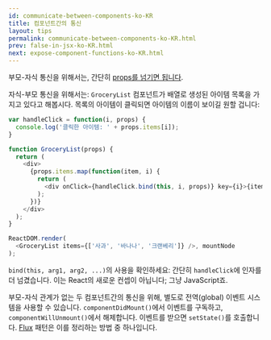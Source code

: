 ```yaml
---
id: communicate-between-components-ko-KR
title: 컴포넌트간의 통신
layout: tips
permalink: communicate-between-components-ko-KR.html
prev: false-in-jsx-ko-KR.html
next: expose-component-functions-ko-KR.html
---
```


부모-자식 통신을 위해서는, 간단히 [props를 넘기면 됩니다](/react/docs/multiple-components-ko-KR.html).

자식-부모 통신을 위해서는:
`GroceryList` 컴포넌트가 배열로 생성된 아이템 목록을 가지고 있다고 해봅시다. 목록의 아이템이 클릭되면 아이템의 이름이 보이길 원할 겁니다:

```js
var handleClick = function(i, props) {
  console.log('클릭한 아이템: ' + props.items[i]);
}

function GroceryList(props) {  
  return (
    <div>
      {props.items.map(function(item, i) {
        return (
          <div onClick={handleClick.bind(this, i, props)} key={i}>{item}</div>
        );
      })}
    </div>
  );
}

ReactDOM.render(
  <GroceryList items={['사과', '바나나', '크랜베리']} />, mountNode
);
```

`bind(this, arg1, arg2, ...)`의 사용을 확인하세요: 간단히 `handleClick`에 인자를 더 넘겼습니다. 이는 React의 새로운 컨셉이 아닙니다; 그냥 JavaScript죠.

부모-자식 관계가 없는 두 컴포넌트간의 통신을 위해, 별도로 전역(global) 이벤트 시스템을 사용할 수 있습니다. `componentDidMount()`에서 이벤트를 구독하고, `componentWillUnmount()`에서 해제합니다. 이벤트를 받으면 `setState()`를 호출합니다. [Flux](https://facebook.github.io/flux/) 패턴은 이를 정리하는 방법 중 하나입니다.
